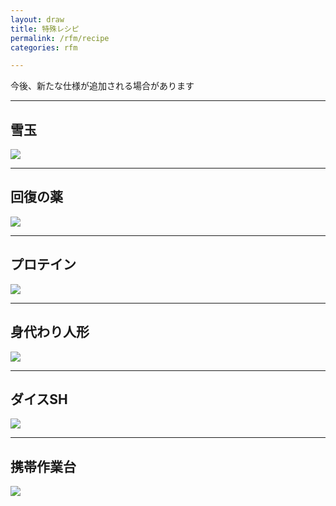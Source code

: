 ```yaml
---
layout: draw
title: 特殊レシピ
permalink: /rfm/recipe
categories: rfm

---
```

<p class="alert alert-info">今後、新たな仕様が追加される場合があります</p>


---------------------------------------
## 雪玉  

<img src="http://web.njj12.net/public/images/rfm/recipe/snowball.png"><br>


---------------------------------------
## 回復の薬  

<img src="http://web.njj12.net/public/images/rfm/recipe/kaifukuno.png"><br>

---------------------------------------
## プロテイン  

<img src="http://web.njj12.net/public/images/rfm/recipe/protein.png"><br>

---------------------------------------
## 身代わり人形  

<img src="http://web.njj12.net/public/images/rfm/recipe/migawari.png"><br>


---------------------------------------
## ダイスSH  

<img src="http://web.njj12.net/public/images/rfm/recipe/dicesh.png"><br>
  
  
---------------------------------------
## 携帯作業台    

<img src="http://web.njj12.net/public/images/rfm/recipe/keitaiw.png"><br>


